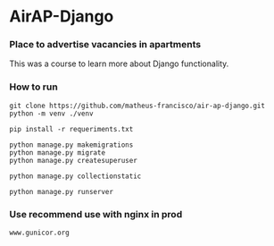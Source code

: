 # AirAP-Django
### Place to advertise vacancies in apartments


This was a course to learn more about Django functionality.


### How to run
```
git clone https://github.com/matheus-francisco/air-ap-django.git
python -m venv ./venv

pip install -r requeriments.txt

python manage.py makemigrations
python manage.py migrate
python manage.py createsuperuser

python manage.py collectionstatic

python manage.py runserver

```


### Use recommend use with nginx in prod

```
www.gunicor.org
```
